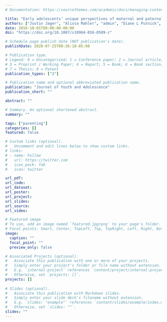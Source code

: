 ```yaml
---
# Documentation: https://sourcethemes.com/academic/docs/managing-content/

title: "Early adolescents’ unique perspectives of maternal and paternal rejection: Examining their across-dyad generalizability and relations with adjustment 1 year later"
authors: ["Justin Jager", "Alissa Mahler", "admin", "Diane L Putnick", "Marc H Bornstein", "Jennifer E Lansford", "Kenneth A Dodge", "Ann T Skinner", "Kirby Deater-Deckard"]
date: 2016-10-01T00:00:00-00:00
doi: "https://doi.org/10.1007/s10964-016-0509-z"

# Schedule page publish date (NOT publication's date).
publishDate: 2020-07-25T00:36:18-05:00

# Publication type.
# Legend: 0 = Uncategorized; 1 = Conference paper; 2 = Journal article;
# 3 = Preprint / Working Paper; 4 = Report; 5 = Book; 6 = Book section;
# 7 = Thesis; 8 = Patent
publication_types: ["2"]

# Publication name and optional abbreviated publication name.
publication: "Journal of Youth and Adolescence"
publication_short: ""

abstract: ""

# Summary. An optional shortened abstract.
summary: ""

tags: ["parenting"]
categories: []
featured: false

# Custom links (optional).
#   Uncomment and edit lines below to show custom links.
# links:
# - name: Follow
#   url: https://twitter.com
#   icon_pack: fab
#   icon: twitter

url_pdf:
url_code:
url_dataset:
url_poster:
url_project:
url_slides:
url_source:
url_video:

# Featured image
# To use, add an image named `featured.jpg/png` to your page's folder. 
# Focal points: Smart, Center, TopLeft, Top, TopRight, Left, Right, BottomLeft, Bottom, BottomRight.
image:
  caption: ""
  focal_point: ""
  preview_only: false

# Associated Projects (optional).
#   Associate this publication with one or more of your projects.
#   Simply enter your project's folder or file name without extension.
#   E.g. `internal-project` references `content/project/internal-project/index.md`.
#   Otherwise, set `projects: []`.
projects: []
 
# Slides (optional).
#   Associate this publication with Markdown slides.
#   Simply enter your slide deck's filename without extension.
#   E.g. `slides: "example"` references `content/slides/example/index.md`.
#   Otherwise, set `slides: ""`.
slides: ""
---
```


